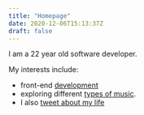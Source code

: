 ```yaml
---
title: "Homepage"
date: 2020-12-06T15:13:37Z
draft: false
---
```


I am a 22 year old software developer.

My interests include:
- front-end [development](//github.com/ob6160)
- exploring different [types of music](//last.fm/user/pythonisbad).
- I also [tweet about my life](//twitter.com/olliethinks)